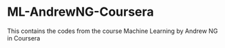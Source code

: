 # ML-AndrewNG-Coursera
This contains the codes from the course Machine Learning by Andrew NG in Coursera 
